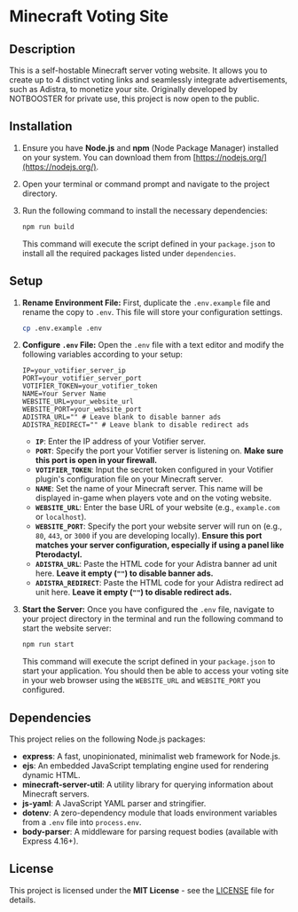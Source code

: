 # Minecraft Voting Site

## Description

This is a self-hostable Minecraft server voting website. It allows you to create up to 4 distinct voting links and seamlessly integrate advertisements, such as Adistra, to monetize your site. Originally developed by NOTBOOSTER for private use, this project is now open to the public.

## Installation

1.  Ensure you have **Node.js** and **npm** (Node Package Manager) installed on your system. You can download them from [https://nodejs.org/](https://nodejs.org/).
2.  Open your terminal or command prompt and navigate to the project directory.
3.  Run the following command to install the necessary dependencies:

    ```bash
    npm run build
    ```

    This command will execute the script defined in your `package.json` to install all the required packages listed under `dependencies`.

## Setup

1.  **Rename Environment File:** First, duplicate the `.env.example` file and rename the copy to `.env`. This file will store your configuration settings.

    ```bash
    cp .env.example .env
    ```

2.  **Configure `.env` File:** Open the `.env` file with a text editor and modify the following variables according to your setup:

    ```
    IP=your_votifier_server_ip
    PORT=your_votifier_server_port
    VOTIFIER_TOKEN=your_votifier_token
    NAME=Your Server Name
    WEBSITE_URL=your_website_url
    WEBSITE_PORT=your_website_port
    ADISTRA_URL="" # Leave blank to disable banner ads
    ADISTRA_REDIRECT="" # Leave blank to disable redirect ads
    ```

    * **`IP`**: Enter the IP address of your Votifier server.
    * **`PORT`**: Specify the port your Votifier server is listening on. **Make sure this port is open in your firewall.**
    * **`VOTIFIER_TOKEN`**: Input the secret token configured in your Votifier plugin's configuration file on your Minecraft server.
    * **`NAME`**: Set the name of your Minecraft server. This name will be displayed in-game when players vote and on the voting website.
    * **`WEBSITE_URL`**: Enter the base URL of your website (e.g., `example.com` or `localhost`).
    * **`WEBSITE_PORT`**: Specify the port your website server will run on (e.g., `80`, `443`, or `3000` if you are developing locally). **Ensure this port matches your server configuration, especially if using a panel like Pterodactyl.**
    * **`ADISTRA_URL`**: Paste the HTML code for your Adistra banner ad unit here. **Leave it empty (`""`) to disable banner ads.**
    * **`ADISTRA_REDIRECT`**: Paste the HTML code for your Adistra redirect ad unit here. **Leave it empty (`""`) to disable redirect ads.**

3.  **Start the Server:** Once you have configured the `.env` file, navigate to your project directory in the terminal and run the following command to start the website server:

    ```bash
    npm run start
    ```

    This command will execute the script defined in your `package.json` to start your application. You should then be able to access your voting site in your web browser using the `WEBSITE_URL` and `WEBSITE_PORT` you configured.

## Dependencies

This project relies on the following Node.js packages:

* **express**: A fast, unopinionated, minimalist web framework for Node.js.
* **ejs**: An embedded JavaScript templating engine used for rendering dynamic HTML.
* **minecraft-server-util**: A utility library for querying information about Minecraft servers.
* **js-yaml**: A JavaScript YAML parser and stringifier.
* **dotenv**: A zero-dependency module that loads environment variables from a `.env` file into `process.env`.
* **body-parser**: A middleware for parsing request bodies (available with Express 4.16+).

## License

This project is licensed under the **MIT License** - see the [LICENSE](LICENSE) file for details.